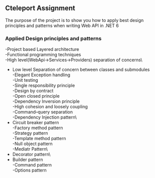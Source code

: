## Cteleport Assignment 

The purpose of the project is to show you how to apply best design principles and patterns when writing Web API in .NET 6

### Applied Design principles and patterns
 
 -Project based Layered architecture\
-Functional programming techniques\
-High level(WebApi->Services->Providers) separation of concerns\
- Low level Separation of concern between classes and submodules\
-Elegant Exception handling\
-Unit testing\
-Single responsibility principle\
-Design by contract\
-Open closed principle\
-Dependency Inversion principle\
-High cohesion and loosely coupling\
-Command–query separation\
-Dependency Injection pattern\
- Circuit breaker pattern\
-Factory method pattern\
-Strategy pattern\
-Template method pattern\
-Null object pattern\
-Mediatr Pattern\
- Decorator pattern\
- Builder pattern\
-Command pattern\
-Options pattern
